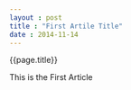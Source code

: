 ```yaml
---
layout : post
title : "First Artile Title"
date : 2014-11-14
---
```



<h>{{page.title}}</h>

This is the First Article

